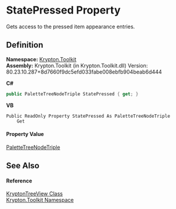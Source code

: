 # StatePressed Property


Gets access to the pressed item appearance entries.



## Definition
**Namespace:** <a href="79d2eac2-21f4-54ff-7552-b20c33c30600.md">Krypton.Toolkit</a>  
**Assembly:** Krypton.Toolkit (in Krypton.Toolkit.dll) Version: 80.23.10.287+8d7660f9dc5efd033fabe008ebfb904beab6d444

**C#**
``` C#
public PaletteTreeNodeTriple StatePressed { get; }
```
**VB**
``` VB
Public ReadOnly Property StatePressed As PaletteTreeNodeTriple
	Get
```



#### Property Value
<a href="ef9f116a-2419-db9e-34e6-1c1a6d9a027a.md">PaletteTreeNodeTriple</a>

## See Also


#### Reference
<a href="e9a14ed2-7839-3035-9b1c-14b6698fd2a0.md">KryptonTreeView Class</a>  
<a href="79d2eac2-21f4-54ff-7552-b20c33c30600.md">Krypton.Toolkit Namespace</a>  
